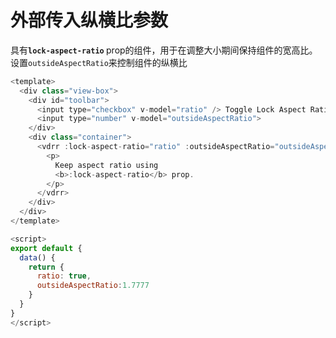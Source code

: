 # 外部传入纵横比参数

具有<b>`lock-aspect-ratio` </b> prop的组件，用于在调整大小期间保持组件的宽高比。  
设置`outsideAspectRatio`来控制组件的纵横比
~~~js
<template>
  <div class="view-box">
    <div id="toolbar">
      <input type="checkbox" v-model="ratio" /> Toggle Lock Aspect Ratio
      <input type="number" v-model="outsideAspectRatio">
    </div>
    <div class="container">
      <vdrr :lock-aspect-ratio="ratio" :outsideAspectRatio="outsideAspectRatio">
        <p>
          Keep aspect ratio using
          <b>:lock-aspect-ratio</b> prop.
        </p>
      </vdrr>
    </div>
  </div>
</template>

<script>
export default {
  data() {
    return {
      ratio: true,
      outsideAspectRatio:1.7777
    }
  }
}
</script>

~~~

